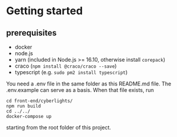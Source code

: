 # Getting started

## prerequisites

- docker
- node.js
- yarn (included in Node.js >= 16.10, otherwise install `corepack`)
- craco (`npm install @craco/craco --save`)
- typescript (e.g. `sudo pm2 install typescript`)

You need a .env file in the same folder as this README.md file. The .env.example can serve as a basis. When that file exists, run

``` shell
cd front-end/cyberlights/
npm run build
cd ../../
docker-compose up
```
starting from the root folder of this project.
